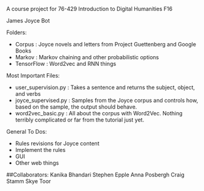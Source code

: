 A course project for 76-429 Introduction to Digital Humanities F16

James Joyce Bot

Folders: 
* Corpus : Joyce novels and letters from Project Guettenberg and Google Books
* Markov : Markov chaining and other probabilistic options
* TensorFlow : Word2vec and RNN things


Most Important Files: 
* user_supervision.py : Takes a sentence and returns the subject, object, and verbs
* joyce_supervised.py : Samples from the Joyce corpus and controls how, based on the sample, the output should behave. 
* word2vec_basic.py : All about the corpus with Word2Vec. Nothing terribly complicated or far from the tutorial just yet.  

General To Dos: 
* Rules revisions for Joyce content
* Implement the rules
* GUI
* Other web things

##Collaborators: 
Kanika Bhandari
Stephen Epple
Anna Posbergh
Craig Stamm
Skye Toor

